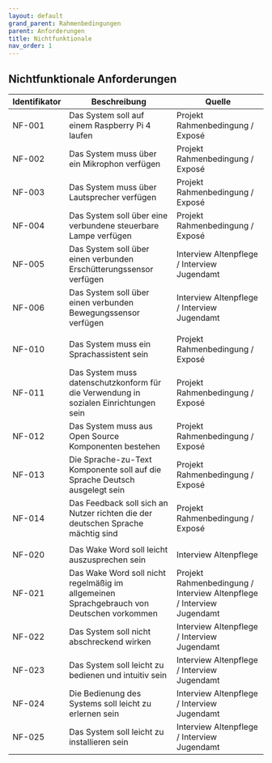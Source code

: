 ```yaml
---
layout: default
grand_parent: Rahmenbedingungen
parent: Anforderungen
title: Nichtfunktionale
nav_order: 1
---
```


## Nichtfunktionale Anforderungen  

| Identifikator | Beschreibung                                                                                                                        | Quelle                                                                                                           |
| ------------- | ----------------------------------------------------------------------------------------------------------------------------------- | ---------------------------------------------------------------------------------------------------------------- |
| NF-001        | Das System soll auf einem Raspberry Pi 4 laufen                                                                               | Projekt Rahmenbedingung / Exposé                                                                                                           |
| NF-002        | Das System muss über ein Mikrophon verfügen                                                                                         | Projekt Rahmenbedingung / Exposé                                                                                                           |
| NF-003        | Das System muss über Lautsprecher verfügen                                                                                          | Projekt Rahmenbedingung / Exposé                                                                                                           |
| NF-004        | Das System soll über eine verbundene steuerbare Lampe verfügen                                                                      | Projekt Rahmenbedingung / Exposé                                                                                                           |
| NF-005        | Das System soll über einen verbunden Erschütterungssensor verfügen                                                                  | Interview Altenpflege / Interview Jugendamt                                                                                                           |
| NF-006        | Das System soll über einen verbunden Bewegungssensor verfügen                                                                       | Interview Altenpflege / Interview Jugendamt                                                                                                           |
|          |                                                                                                                                     |                                                                                                                  |
| NF-010        | Das System muss ein Sprachassistent sein                                                                                            | Projekt Rahmenbedingung / Exposé                                                                                                            |
| NF-011        | Das System muss datenschutzkonform für die Verwendung in sozialen Einrichtungen sein                                                | Projekt Rahmenbedingung / Exposé                                                                                                 |
| NF-012        | Das System muss aus Open Source Komponenten bestehen                                                                                | Projekt Rahmenbedingung / Exposé                                                                                                           |
| NF-013        | Die Sprache-zu-Text Komponente soll auf die Sprache Deutsch ausgelegt sein                                                               | Projekt Rahmenbedingung / Exposé                                                                                                 |
| NF-014        | Das Feedback soll sich an Nutzer richten die der deutschen Sprache mächtig sind                                                          | Projekt Rahmenbedingung / Exposé                                                                                                |
|          |                                                                                                                                     |                                                                                                                  |
| NF-020        | Das Wake Word soll leicht auszusprechen sein                                                                                        | Interview Altenpflege                                                                                            |
| NF-021        | Das Wake Word soll nicht regelmäßig im allgemeinen Sprachgebrauch von Deutschen vorkommen                                             | Projekt Rahmenbedingung / Interview Altenpflege / Interview Jugendamt                                                             |
| NF-022        | Das System soll nicht abschreckend wirken                                                                                           | Interview Altenpflege / Interview Jugendamt                                                                      |
| NF-023        | Das System soll leicht zu bedienen und intuitiv sein                                                                                | Interview Altenpflege / Interview Jugendamt                                                                      |
| NF-024        | Die Bedienung des Systems soll leicht zu erlernen sein                                                                              | Interview Altenpflege / Interview Jugendamt                                                                      |
| NF-025        | Das System soll leicht zu installieren sein                                              | Interview Altenpflege / Interview Jugendamt                                                                      |